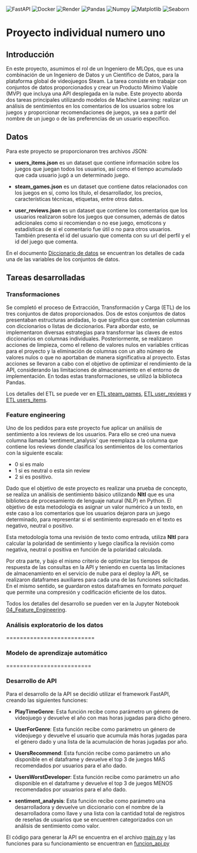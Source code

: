 ![FastAPI](https://img.shields.io/badge/-FastAPI-333333?style=flat&logo=fastapi)
![Docker](https://img.shields.io/badge/-Docker-333333?style=flat&logo=docker)
![Render](https://img.shields.io/badge/-Render-333333?style=flat&logo=render)
![Pandas](https://img.shields.io/badge/-Pandas-333333?style=flat&logo=pandas)
![Numpy](https://img.shields.io/badge/-Numpy-333333?style=flat&logo=numpy)
![Matplotlib](https://img.shields.io/badge/-Matplotlib-333333?style=flat&logo=matplotlib)
![Seaborn](https://img.shields.io/badge/-Seaborn-333333?style=flat&logo=seaborn)


# Proyecto individual numero uno

## Introducción

En este proyecto, asumimos el rol de un Ingeniero de MLOps, que es una combinación de un Ingeniero de Datos y un Científico de Datos, para la plataforma global de videojuegos Steam. La tarea consiste en trabajar con conjuntos de datos proporcionados y crear un Producto Mínimo Viable (MVP) que incluya una API desplegada en la nube. Este proyecto aborda dos tareas principales utilizando modelos de Machine Learning: realizar un análisis de sentimientos en los comentarios de los usuarios sobre los juegos y proporcionar recomendaciones de juegos, ya sea a partir del nombre de un juego o de las preferencias de un usuario específico.

## Datos

Para este proyecto se proporcionaron tres archivos JSON:

* **users_items.json** es un dataset que contiene información sobre los juegos que juegan todos los usuarios, así como el tiempo acumulado que cada usuario jugó a un determinado juego.

* **steam_games.json**  es un dataset que contiene datos relacionados con los juegos en sí, como los título, el desarrollador, los precios, características técnicas, etiquetas, entre otros datos.

* **user_reviews.json** es un dataset que contiene los comentarios que los usuarios realizaron sobre los juegos que consumen, además de datos adicionales como si recomiendan o no ese juego, emoticons y estadísticas de si el comentario fue útil o no para otros usuarios. También presenta el id del usuario que comenta con su url del perfil y el id del juego que comenta.

En el documento [Diccionario de datos](https://github.com/Gerardgfc/Gerardgfc-Proyecto_Integrador_1/blob/main/JupyterNotebooks/00_Diccionario_de_datos.md) se encuentran los detalles de cada una de las variables de los conjuntos de datos.

## Tareas desarrolladas

### Transformaciones

Se completó el proceso de Extracción, Transformación y Carga (ETL) de los tres conjuntos de datos proporcionados. Dos de estos conjuntos de datos presentaban estructuras anidadas, lo que significa que contenían columnas con diccionarios o listas de diccionarios. Para abordar esto, se implementaron diversas estrategias para transformar las claves de estos diccionarios en columnas individuales. Posteriormente, se realizaron acciones de limpieza, como el relleno de valores nulos en variables críticas para el proyecto y la eliminación de columnas con un alto número de valores nulos o que no aportaban de manera significativa al proyecto. Estas acciones se llevaron a cabo con el objetivo de optimizar el rendimiento de la API, considerando las limitaciones de almacenamiento en el entorno de implementación. En todas estas transformaciones, se utilizó la biblioteca Pandas.

Los detalles del ETL se puede ver en [ETL steam_games](https://github.com/Gerardgfc/Gerardgfc-Proyecto_Integrador_1/blob/main/JupyterNotebooks/01_ETL_steam_games.ipynb), [ETL user_reviews](https://github.com/Gerardgfc/Gerardgfc-Proyecto_Integrador_1/blob/main/JupyterNotebooks/02_ETL_user_reviews.ipynb) y [ETL users_items](https://github.com/Gerardgfc/Gerardgfc-Proyecto_Integrador_1/blob/main/JupyterNotebooks/03_ETL_users_items.ipynb).

### Feature engineering

Uno de los pedidos para este proyecto fue aplicar un análisis de sentimiento a los reviews de los usuarios. Para ello se creó una nueva columna llamada 'sentiment_analysis' que reemplaza a la columna que contiene los reviews donde clasifica los sentimientos de los comentarios con la siguiente escala:

* 0 si es malo
* 1 si es neutral o esta sin review
* 2 si es positivo.

Dado que el objetivo de este proyecto es realizar una prueba de concepto, se realiza un análisis de sentimiento básico utilizando **Nltl** que es una biblioteca de procesamiento de lenguaje natural (NLP) en Python. El objetivo de esta metodología es asignar un valor numérico a un texto, en este caso a los comentarios que los usuarios dejaron para un juego determinado, para representar si el sentimiento expresado en el texto es negativo, neutral o positivo. 

Esta metodología toma una revisión de texto como entrada, utiliza **Nltl** para calcular la polaridad de sentimiento y luego clasifica la revisión como negativa, neutral o positiva en función de la polaridad calculada.

Por otra parte, y bajo el mismo criterio de optimizar los tiempos de respuesta de las consultas en la API y teniendo en cuenta las limitaciones de almacenamiento en el servicio de nube para el deploy la API, se realizaron dataframes auxiliares para cada una de las funciones solicitadas. En el mismo sentido, se guardaron estos dataframes en formato *parquet* que permite una compresión y codificación eficiente de los datos.

Todos los detalles del desarrollo se pueden ver en la Jupyter Notebook [04_Feature_Engineering](https://github.com/Gerardgfc/Gerardgfc-Proyecto_Integrador_1/blob/main/JupyterNotebooks/04_Feature%20Engineering.ipynb).

### Análisis exploratorio de los datos

 ==========================

 ### Modelo de aprendizaje automático


 =========================

 ### Desarrollo de API

 Para el desarrollo de la API se decidió utilizar el framework FastAPI, creando las siguientes funciones:

* **PlayTimeGenre**: Esta función recibe como parámetro un género de videojuego y devuelve el año con mas horas jugadas para dicho género. 

* **UserForGenre**: Esta función recibe como parámetro un género de videojuego y devuelve el usuario que acumula más horas jugadas para el género dado y una lista de la acumulación de horas jugadas por año.

* **UsersRecommend**: Esta función recibe como parámetro un año disponible en el dataframe y devuelve el top 3 de juegos MÁS recomendados por usuarios para el año dado.

* **UsersWorstDeveloper**: Esta función recibe como parámetro un año disponible en el dataframe y devuelve el top 3 de juegos MENOS recomendados por usuarios para el año dado.

* **sentiment_analysis**: Esta función recibe como parámetro una desarrolladora y devuelve un diccionario con el nombre de la desarrolladora como llave y una lista con la cantidad total de registros de reseñas de usuarios que se encuentren categorizados con un análisis de sentimiento como valor.

El código para generar la API se encuentra en el archivo [main.py](https://github.com/Gerardgfc/Gerardgfc-Proyecto_Integrador_1/blob/main/main.py) y las funciones para su funcionamiento se encuentran en [funcion_api.py](https://github.com/Gerardgfc/Gerardgfc-Proyecto_Integrador_1/blob/main/funcion_api.py)
